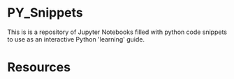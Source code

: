 # PY_Snippets
This is is a repository of Jupyter Notebooks filled with python code snippets to use as an interactive Python 'learning' guide.

# Resources
